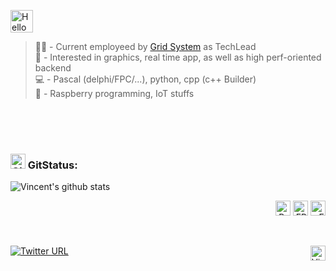 <a href="#"><img alt="Hello" height="36" src="https://www.pngrepo.com/png/42915/180/hello-speech-bubble-handmade-chatting-symbol.png"/></a>

> 🧑‍💼 - Current employeed by [Grid System](https://grids.system/) as TechLead   
> 📖 - Interested in graphics, real time app, as well as high perf-oriented backend   
> 💻 - Pascal (delphi/FPC/...), python, cpp (c++ Builder)   
> 🌱 - Raspberry programming, IoT stuffs  

<br/>
<br/>
<br/>

### <a href="#"><img alt="Github" height="24" src="https://www.pngrepo.com/png/303615/180/github-icon-1-logo.png"/></a> GitStatus:
![Vincent's github stats](https://github-readme-stats.vercel.app/api?username=vincentgsell&bg_color=45,E76544,8F4E92&title_color=FFFFFF&text_color=FFFFFF&icon_color=FFFFFF&show_icons=true&hide_border=true)

<p align="right">
<a href="#"><img alt="Python" height="24" src="https://www.python.org/static/community_logos/python-logo-inkscape.svg" /></a>
<a href="#"><img alt="FPC" height="24" src="https://www.freepascal.org/pic/logo.gif" /></a>
<a href="#"><img alt="Embarcadero" height="24" src="https://www.embarcadero.com/images/logos/logo-page/preview_EMBT_Primary_Logo_Black.png" /></a>
</a>
</p>

<br/>

[<img align="right" alt="Victor Tadashi | LinkedIn" width="24px" src="https://www.pngrepo.com/png/75820/180/linkedin.png" />][linkedin]
[![Twitter URL](https://img.shields.io/twitter/url/https/twitter.com/VincentGsell.svg?style=social&label=Follow%20%40VincentGsell)](https://twitter.com/VincentGsell)

<br/>


[linkedin]: https://www.linkedin.com/in/vincentgsell/
[twitter]: https://twitter.com/VincentGsell/

[embarcadero]: https://www.embarcadero.com/
[python]: https://www.python.org/
[freepascal]: https://www.freepascal.org
